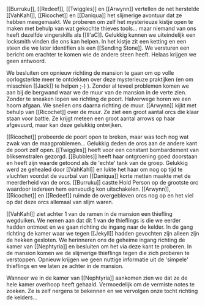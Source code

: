 [[Burruku]], [[Redeef]], [[Twiggles]] en [[Arwynn]] vertellen de net herstelde [[VahKahl]], [[Ricochet]] en [[Daniqua]] het slijmerige avontuur dat ze hebben meegemaakt. We proberen om zelf het mysterieuze kistje open te maken met behulp van wat gekochte thieves tools... maar niemand van ons heeft dezelfde vingerskills als [[Il'aC]]. Gelukkig kunnen we uiteindelijk een locksmith vinden die ons kan helpen. In het kistje zit een ketting en een steen die we later identifien als een [[Sending Stone]]. We versturen een bericht om erachter te komen wie de andere steen heeft. Helaas krijgen we geen antwoord. 

We besluiten om opnieuw richting de mansion te gaan om op volle oorlogsterkte meer te ontdekken over deze mysterieuze praktijken (en om misschien [[Jack]] te helpen ;-) ). Zonder al teveel problemen komen we aan bij de bergwand waar we de muur van de mansion in de verte zien. Zonder te sneaken lopen we richting de poort. Halverwege horen we een hoorn afgaan. We snellen ons daarna richting de muur. [[Arwynn]] kijkt met behulp van [[Ricochet]] over de muur. Ze ziet een groot aantal orcs die klaar staan voor battle. Ze krijgt meteen een groot aantal arrows op haar afgevuurd, maar kan deze gelukkig ontwijken.

[[Ricochet]] probeerde de poort open te breken, maar was toch nog wat zwak van de maagproblemen... Gelukkig deden de orcs aan de andere kant de poort zelf open. [[Twiggles]] heeft voor een constant bombardement van bliksemstralen gezorgd. [[Bubbles]] heeft haar ontgroening goed doorstaan en heeft zijn waarde getoond als de 'echte' tank van de groep. Gelukkig werd ze gehealed door [[VahKahl]] en lukte het haar om nog op tijd te vluchten voordat de vuurbal van [[Daniqua]] korte metten maakte met de meerderheid van de orcs. [[Burruku]] castte Hold Person op de grootste orc waardoor iedereen hem eenvoudig kon uitschakelen. [[Arwynn]], [[Ricochet]] en [[Redeef]] ruimde de overgebleven orcs nog op en het viel op dat deze orcs allemaal van slijm waren.

[[VahKahl]] ziet achter 1 van de ramen in de mansion een thiefling wegduiken. We nemen aan dat dit 1 van de thieflings is die we eerder hadden ontmoet en we gaan richting de ingang naar de kelder. In de gang richting de kamer waar we tegen [[Jekyll]] hadden gevochten zijn alleen zijn de hekken gesloten. We herinneren ons de geheime ingang richting de kamer van [[Nephtyria]] en besluiten om het via deze kant te proberen. In de mansion komen we de slijmerige thieflings tegen die zich proberen te verstoppen. Opnieuw krijgen we geen nuttige informatie uit de 'simpele' thieflings en we laten ze achter in de mansion. 

Wanneer we in de kamer van [[Nephtyria]] aankomen zien we dat ze de hele kamer overhoop heeft gehaald. Vermoedelijk om de vermiste notes te zoeken. Ze is zelf nergens te bekennen en we vervolgen onze tocht richting de kelders...


